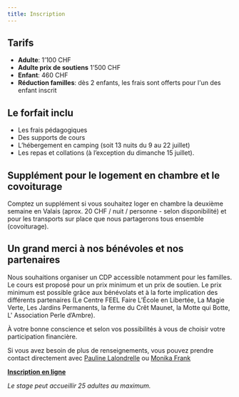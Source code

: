 ```yaml
---
title: Inscription
---
```

## Tarifs

* **Adulte**: 1’100 CHF 
* **Adulte prix de soutiens** 1’500 CHF 
* **Enfant**: 460 CHF
* **Réduction familles**: dès 2 enfants, les frais sont offerts pour l'un des enfant inscrit

## Le forfait inclu

* Les frais pédagogiques
* Des supports de cours
* L’hébergement en camping (soit 13 nuits du 9 au 22 juillet)
* Les repas et collations (à l’exception du dimanche 15 juillet).

## Supplément pour le logement en chambre et le covoiturage

Comptez un supplément si vous souhaitez loger en chambre la deuxième semaine en
Valais (aprox. 20 CHF / nuit / personne - selon disponibilité) et pour les transports sur place que nous partagerons tous ensemble (covoiturage).

## Un grand merci à nos bénévoles et nos partenaires

Nous souhaitions organiser un CDP accessible notamment pour les familles. Le
cours est proposé pour un prix minimum et un prix de soutien. Le prix minimum
est possible grâce aux bénévolats et à la forte implication des différents
partenaires (Le Centre FEEL Faire L’École en Libertée, La Magie Verte, Les Jardins Permanents, la ferme du Crêt Maunet, la Motte qui Botte, L' Association Perle
d’Ambre). 

À votre bonne conscience et selon vos possibilités à vous de choisir votre participation financière.

Si vous avez besoin de plus de renseignements, vous pouvez prendre contact
directement avec [Pauline Lalondrelle](mailto:info@permaculture-itinerante.com) ou
[Monika Frank](mailto:m.frank@permakultur-akademie.net)

[**Inscription en ligne**](https://goo.gl/forms/EST4ZJ46X2DnGVRA3)

_Le stage peut accueillir 25 adultes au maximum._
